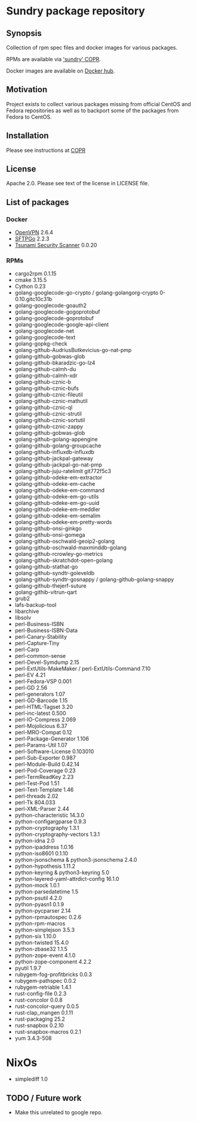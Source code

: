 <!--
SPDX-FileCopyrightText: Google Inc
SPDX-FileCopyrightText: 2025 Vladimir Rusinov <vladimir.rusinov@gmail.com>
SPDX-License-Identifier: Apache-2.0
-->

# Sundry package repository

## Synopsis

Collection of rpm spec files and docker images for various packages.

RPMs are available via ['sundry' COPR](https://copr.fedoraproject.org/coprs/vrusinov/sundry/).

Docker images are available on [Docker hub](https://hub.docker.com/u/vrusinov).

## Motivation

Project exists to collect various packages missing from official CentOS and
Fedora repositories as well as to backport some of the packages from Fedora to CentOS.

## Installation

Please see instructions at [COPR](https://copr.fedoraproject.org/coprs/vrusinov/sundry/)

## License

Apache 2.0.
Please see text of the license in LICENSE file.

## List of packages

### Docker

* [OpenVPN](https://openvpn.net/) 2.6.4
* [SFTPGo](https://github.com/drakkan/sftpgo) 2.2.3
* [Tsunami Security Scanner](https://github.com/google/tsunami-security-scanner)
  0.0.20

### RPMs

* cargo2rpm 0.1.15
* cmake 3.15.5
* Cython 0.23
* golang-googlecode-go-crypto / golang-golangorg-crypto 0-0.10.gitc10c31b
* golang-googlecode-goauth2
* golang-googlecode-gogoprotobuf
* golang-googlecode-goprotobuf
* golang-googlecode-google-api-client
* golang-googlecode-net
* golang-googlecode-text
* golang-gopkg-check
* golang-github-AudriusButkevicius-go-nat-pmp
* golang-github-gobwas-glob
* golang-github-bkaradzic-go-lz4
* golang-github-calmh-du
* golang-github-calmh-xdr
* golang-github-cznic-b
* golang-github-cznic-bufs
* golang-github-cznic-fileutil
* golang-github-cznic-mathutil
* golang-github-cznic-ql
* golang-github-cznic-strutil
* golang-github-cznic-sortutil
* golang-github-cznic-zappy
* golang-github-gobwas-glob
* golang-github-golang-appengine
* golang-github-golang-groupcache
* golang-github-influxdb-influxdb
* golang-github-jackpal-gateway
* golang-github-jackpal-go-nat-pmp
* golang-github-juju-ratelimit git772f5c3
* golang-github-odeke-em-extractor
* golang-github-odeke-em-cache
* golang-github-odeke-em-command
* golang-github-odeke-em-go-utils
* golang-github-odeke-em-go-uuid
* golang-github-odeke-em-meddler
* golang-github-odeke-em-semalim
* golang-github-odeke-em-pretty-words
* golang-github-onsi-ginkgo
* golang-github-onsi-gomega
* golang-github-oschwald-geoip2-golang
* golang-github-oschwald-maxminddb-golang
* golang-github-rcrowley-go-metrics
* golang-github-skratchdot-open-golang
* golang-github-stathat-go
* golang-github-syndtr-goleveldb
* golang-github-syndtr-gosnappy / golang-github-golang-snappy
* golang-github-thejerf-suture
* golang-githib-vitrun-qart
* grub2
* lafs-backup-tool
* libarchive
* libsolv
* perl-Business-ISBN
* perl-Business-ISBN-Data
* perl-Canary-Stability
* perl-Capture-Tiny
* perl-Carp
* perl-common-sense
* perl-Devel-Symdump 2.15
* perl-ExtUtils-MakeMaker / perl-ExtUtils-Command 7.10
* perl-EV 4.21
* perl-Fedora-VSP 0.001
* perl-GD 2.56
* perl-generators 1.07
* perl-GD-Barcode 1.15
* perl-HTML-Tagset 3.20
* perl-inc-latest 0.500
* perl-IO-Compress 2.069
* perl-Mojolicious 6.37
* perl-MRO-Compat 0.12
* perl-Package-Generator 1.106
* perl-Params-Util 1.07
* perl-Software-License 0.103010
* perl-Sub-Exporter 0.987
* perl-Module-Build 0.42.14
* perl-Pod-Coverage 0.23
* perl-TermReadKey 2.23
* perl-Test-Pod 1.51
* perl-Text-Template 1.46
* perl-threads 2.02
* perl-Tk 804.033
* perl-XML-Parser 2.44
* python-characteristic 14.3.0
* python-configargparse 0.9.3
* python-cryptography 1.3.1
* python-cryptography-vectors 1.3.1
* python-idna 2.0
* python-ipaddress 1.0.16
* python-iso8601 0.1.10
* python-jsonschema & python3-jsonschema 2.4.0
* python-hypothesis 1.11.2
* python-keyring & python3-keyring 5.0
* python-layered-yaml-attrdict-config 16.1.0
* python-mock 1.0.1
* python-parsedatetime 1.5
* python-psutil 4.2.0
* python-pyasn1 0.1.9
* python-pycparser 2.14
* python-rpmautospec 0.2.6
* python-rpm-macros
* python-simplejson 3.5.3
* python-six 1.10.0
* python-twisted 15.4.0
* python-zbase32 1.1.5
* python-zope-event 4.1.0
* python-zope-component 4.2.2
* pyutil 1.9.7
* rubygem-fog-profitbricks 0.0.3
* rubygem-pathspec 0.0.2
* rubygem-retriable 1.4.1
* rust-config-file 0.2.3
* rust-concolor 0.0.8
* rust-concolor-query 0.0.5
* rust-clap_mangen 0.1.11
* rust-packaging 25.2
* rust-snapbox 0.2.10
* rust-snapbox-macros 0.2.1
* yum 3.4.3-508


# NixOs

* simplediff 1.0

## TODO / Future work

* Make this unrelated to google repo.

